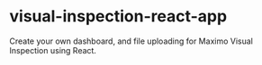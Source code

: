 # visual-inspection-react-app
Create your own dashboard, and file uploading for Maximo Visual Inspection using React.
